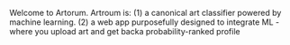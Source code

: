 Welcome to Artorum. 
Artroum is:
(1) a canonical art classifier powered by machine learning.
(2) a web app purposefully designed to integrate ML - where you upload art and get backa probability-ranked profile 
